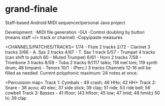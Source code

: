 # grand-finale
Staff-based Android MIDI sequencer/personal Java project

Development:
-MIDI file generation
-GUI
-Control doubling by button (means staff =/= track or channel)
-Copy/paste measures

=CHANNELS/PATCHES/TRACKS=
1/74 - Flute    2 tracks
2/72 - Clarinet 3 tracks
3/66 - A. Sax   2 tracks
4/67 - T. Sax   1 track
5/57 - Trumpet  4 tracks  (can shift to patch 60 - Muted Trumpet)
6/61 - Horn     2 tracks
7/58 - Trombone 3 tracks
8/59 - Tuba     2 tracks
9/(117 taiko; 118 mel tom; 119 synth drum; 48 timpani) - Tenors
10/1 - (Perc.)  3 tracks
Channels 12-16 will be filled as needed.
Current polyphonic maximum: 24 notes at once.

=Percussion map=
Track 1: Cymbals - 49 crash; 46 HHo; 42 HH+
Track 2: Snare - 38 acou; 40 elec; 37 side stick; 39 clap; 51 ride; 53 ride bell; 56 cowbell
Track 3: Basses - 41 lfloor; (43 hfloor; 45 low; 47 lmid; 48 hmid;) 50 hi; 39 clap
